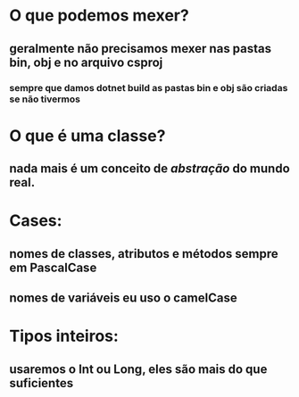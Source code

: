  # O que podemos mexer?
 ## geralmente não precisamos mexer nas pastas bin, obj e no arquivo csproj
 ### sempre que damos **dotnet build** as pastas bin e obj são criadas se não tivermos
 
 # O que é uma classe?
 ## nada mais é um conceito de *abstração* do mundo real.
 
 # Cases:
 ## nomes de classes, atributos e métodos sempre em **PascalCase**
 ## nomes de variáveis eu uso o **camelCase**

 # Tipos inteiros:
 ## usaremos o **Int** ou **Long**, eles são mais do que suficientes